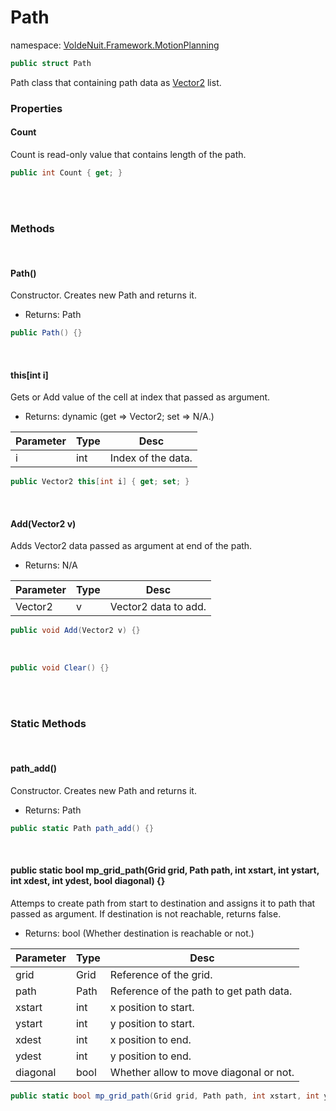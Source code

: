 # Path

namespace: [VoldeNuit.Framework.MotionPlanning](/MotionPlanning/MotionPlanning.md)

```C#
public struct Path
```

Path class that containing path data as [Vector2](https://docs.monogame.net/api/Microsoft.Xna.Framework.Vector2.html) list.

### Properties

#### Count
Count is read-only value that contains length of the path.

```C#
public int Count { get; }
```

</br></br>

### Methods

</br>

#### Path()
Constructor. Creates new Path and returns it.

- Returns: Path

```C#
public Path() {}
```

</br>

#### this[int i]
Gets or Add value of the cell at index that passed as argument.

- Returns: dynamic (get => Vector2; set => N/A.)

|Parameter|Type|Desc|
|---|---|---|
|i|int|Index of the data.|

```C#
public Vector2 this[int i] { get; set; }
```

</br>

#### Add(Vector2 v)
Adds Vector2 data passed as argument at end of the path.

- Returns: N/A

|Parameter|Type|Desc|
|---|---|---|
|Vector2|v|Vector2 data to add.|

```C#
public void Add(Vector2 v) {}
```

</br>

```C#
public void Clear() {}
```

</br></br>

### Static Methods

</br>

#### path_add()
Constructor. Creates new Path and returns it.

- Returns: Path

```C#
public static Path path_add() {}
```

</br>

#### public static bool mp_grid_path(Grid grid, Path path, int xstart, int ystart, int xdest, int ydest, bool diagonal) {}

Attemps to create path from start to destination and assigns it to path that passed as argument. 
If destination is not reachable, returns false.

- Returns: bool (Whether destination is reachable or not.)

|Parameter|Type|Desc|
|---|---|---|
|grid|Grid|Reference of the grid.|
|path|Path|Reference of the path to get path data.|
|xstart|int|x position to start.|
|ystart|int|y position to start.|
|xdest|int|x position to end.|
|ydest|int|y position to end.|
|diagonal|bool|Whether allow to move diagonal or not.|

```C#
public static bool mp_grid_path(Grid grid, Path path, int xstart, int ystart, int xdest, int ydest, bool diagonal) {}
```